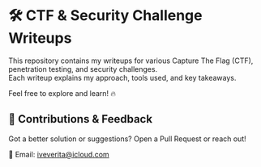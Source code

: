 # 🛠️ CTF & Security Challenge Writeups  

This repository contains my writeups for various Capture The Flag (CTF), penetration testing, and security challenges.  
Each writeup explains my approach, tools used, and key takeaways.  

Feel free to explore and learn! 🔥

## 🤝 Contributions & Feedback  
Got a better solution or suggestions? Open a Pull Request or reach out!  

📧 Email: iveverita@icloud.com  
